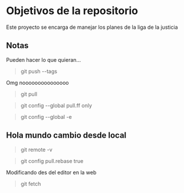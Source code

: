 # Objetivos de la repositorio

Este proyecto se encarga de manejar los planes de la liga de la justicia


## Notas
Pueden hacer lo que quieran...


> git push --tags

Omg nooooooooooooooo

> git pull

> git config --global pull.ff only

> git config --global -e
>

## Hola mundo cambio desde local


> git remote -v

> git config pull.rebase true


Modificando des del editor en la web

> git fetch